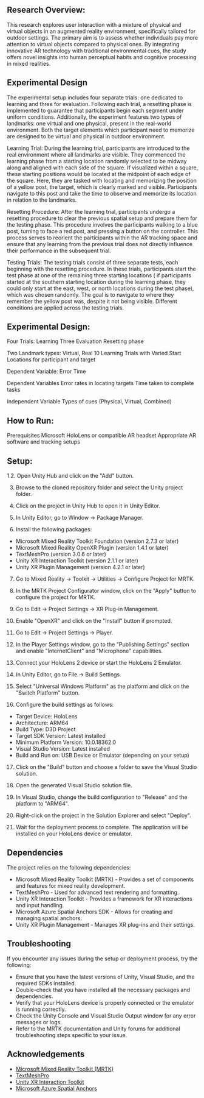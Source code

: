 Research Overview:
---------------------------------------
This research explores user interaction with a mixture of physical and virtual objects in an augmented reality environment, specifically tailored for outdoor settings. The primary aim is to assess whether individuals pay more attention to virtual objects compared to physical ones. By integrating innovative AR technology with traditional environmental cues, the study offers novel insights into human perceptual habits and cognitive processing in mixed realities.

Experimental Design 
--------------------------------------------
The experimental setup includes four separate trials: one dedicated to learning and three for evaluation. Following each trial, a resetting phase is implemented to guarantee that participants begin each segment under uniform conditions. Additionally, the experiment features two types of landmarks: one virtual and one physical, present in the real-world environment. Both the target elements which participant need to memorize are designed to be virtual and physical in outdoor environment.

Learning Trial:
During the learning trial, participants are introduced to the real environment where all landmarks are visible. They commenced the learning phase from a starting location randomly selected to be midway along and aligned with each side of the square. If visualized within a square, these starting positions would be located at the midpoint of each edge of the square. Here, they are tasked with locating and memorizing the position of a yellow post, the target, which is clearly marked and visible. Participants navigate to this post and take the time to observe and memorize its location in relation to the landmarks.

Resetting Procedure:
After the learning trial, participants undergo a resetting procedure to clear the previous spatial setup and prepare them for the testing phase. This procedure involves the participants walking to a blue post, turning to face a red post, and pressing a button on the controller. This process serves to reorient the participants within the AR tracking space and ensure that any learning from the previous trial does not directly influence their performance in the subsequent trial.

Testing Trials:
The testing trials consist of three separate tests, each beginning with the resetting procedure. In these trials, participants start the test phase at one of the remaining three starting locations ( if participants started at the southern starting location during the learning phase, they could only start at the east, west, or north locations during the test phase), which was chosen randomly. The goal is to navigate to where they remember the yellow post was, despite it not being visible. Different conditions are applied across the testing trials.


Experimental Design:
------------------
Four Trials:
Learning
Three Evaluation
Resetting phase

Two Landmark types: Virtual, Real
10 Learning Trials with Varied Start Locations for participant and target

Dependent Variable:
Error
Time

Dependent Variables
Error rates in locating targets
Time taken to complete tasks

Independent Variable
Types of cues (Physical, Virtual, Combined)


How to Run:
----------------------------
Prerequisites
Microsoft HoloLens or compatible AR headset
Appropriate AR software and tracking setups

Setup:
---------------------------

1.2. Open Unity Hub and click on  the "Add" button.

3. Browse to the cloned repository folder and select the Unity project folder.

4. Click on the project in Unity Hub to open it in Unity Editor.

5. In Unity Editor, go to Window -> Package Manager.

2. Install the following packages:
- Microsoft Mixed Reality Toolkit Foundation (version 2.7.3 or later)
- Microsoft Mixed Reality OpenXR Plugin (version 1.4.1 or later)
- TextMeshPro (version 3.0.6 or later)
- Unity XR Interaction Toolkit (version 2.1.1 or later)
- Unity XR Plugin Management (version 4.2.1 or later)

7. Go to Mixed Reality -> Toolkit -> Utilities -> Configure Project for MRTK.

8. In the MRTK Project Configurator window, click on the "Apply" button to configure the project for MRTK.

9. Go to Edit -> Project Settings -> XR Plug-in Management.

10. Enable "OpenXR" and click on the "Install" button if prompted.

11. Go to Edit -> Project Settings -> Player.

12. In the Player Settings window, go to the "Publishing Settings" section and enable "InternetClient" and "Microphone" capabilities.

13. Connect your HoloLens 2 device or start the HoloLens 2 Emulator.

14. In Unity Editor, go to File -> Build Settings.

15. Select "Universal Windows Platform" as the platform and click on the "Switch Platform" button.

16. Configure the build settings as follows:
 - Target Device: HoloLens
 - Architecture: ARM64
 - Build Type: D3D Project
 - Target SDK Version: Latest installed
 - Minimum Platform Version: 10.0.18362.0
 - Visual Studio Version: Latest installed
 - Build and Run on: USB Device or Emulator (depending on your setup)

17. Click on the "Build" button and choose a folder to save the Visual Studio solution.

18. Open the generated Visual Studio solution file.

19. In Visual Studio, change the build configuration to "Release" and the platform to "ARM64".

20. Right-click on the project in the Solution Explorer and select "Deploy".

21. Wait for the deployment process to complete. The application will be installed on your HoloLens device or emulator.

## Dependencies

The project relies on the following dependencies:

- Microsoft Mixed Reality Toolkit (MRTK) - Provides a set of components and features for mixed reality development.
- TextMeshPro - Used for advanced text rendering and formatting.
- Unity XR Interaction Toolkit - Provides a framework for XR interactions and input handling.
- Microsoft Azure Spatial Anchors SDK - Allows for creating and managing spatial anchors.
- Unity XR Plugin Management - Manages XR plug-ins and their settings.

## Troubleshooting

If you encounter any issues during the setup or deployment process, try the following:

- Ensure that you have the latest versions of Unity, Visual Studio, and the required SDKs installed.
- Double-check that you have installed all the necessary packages and dependencies.
- Verify that your HoloLens device is properly connected or the emulator is running correctly.
- Check the Unity Console and Visual Studio Output window for any error messages or logs.
- Refer to the MRTK documentation and Unity forums for additional troubleshooting steps specific to your issue.


## Acknowledgements

- [Microsoft Mixed Reality Toolkit (MRTK)](https://github.com/microsoft/MixedRealityToolkit-Unity)
- [TextMeshPro](https://docs.unity3d.com/Manual/com.unity.textmeshpro.html)
- [Unity XR Interaction Toolkit](https://docs.unity3d.com/Packages/com.unity.xr.interaction.toolkit@2.1/manual/index.html)
- [Microsoft Azure Spatial Anchors](https://docs.microsoft.com/en-us/azure/spatial-anchors/)



